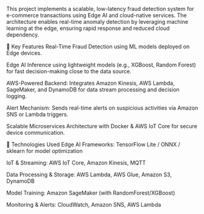 This project implements a scalable, low-latency fraud detection system for e-commerce transactions using Edge AI and cloud-native services. The architecture enables real-time anomaly detection by leveraging machine learning at the edge, ensuring rapid response and reduced cloud dependency.

🚀 Key Features
Real-Time Fraud Detection using ML models deployed on Edge devices.

Edge AI Inference using lightweight models (e.g., XGBoost, Random Forest) for fast decision-making close to the data source.

AWS-Powered Backend: Integrates Amazon Kinesis, AWS Lambda, SageMaker, and DynamoDB for data stream processing and decision logging.

Alert Mechanism: Sends real-time alerts on suspicious activities via Amazon SNS or Lambda triggers.

Scalable Microservices Architecture with Docker & AWS IoT Core for secure device communication.

🧠 Technologies Used
Edge AI Frameworks: TensorFlow Lite / ONNX / sklearn for model optimization

IoT & Streaming: AWS IoT Core, Amazon Kinesis, MQTT

Data Processing & Storage: AWS Lambda, AWS Glue, Amazon S3, DynamoDB

Model Training: Amazon SageMaker (with RandomForest/XGBoost)

Monitoring & Alerts: CloudWatch, Amazon SNS, AWS Lambda

